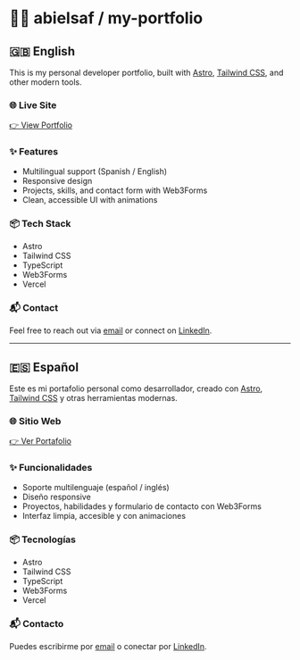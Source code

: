 # 🧑‍💻 abielsaf / my-portfolio

## 🇬🇧 English

This is my personal developer portfolio, built with [Astro](https://astro.build/), [Tailwind CSS](https://tailwindcss.com/), and other modern tools.

### 🌐 Live Site
[👉 View Portfolio](https://https://www.abielsa.dev/)

### ✨ Features
- Multilingual support (Spanish / English)
- Responsive design
- Projects, skills, and contact form with Web3Forms
- Clean, accessible UI with animations

### 📦 Tech Stack
- Astro
- Tailwind CSS
- TypeScript
- Web3Forms
- Vercel

### 📬 Contact
Feel free to reach out via [email](mailto:bielsafuentes@gmail.com) or connect on [LinkedIn](https://www.linkedin.com/in/angelbielsa/).

---

## 🇪🇸 Español

Este es mi portafolio personal como desarrollador, creado con [Astro](https://astro.build/), [Tailwind CSS](https://tailwindcss.com/) y otras herramientas modernas.

### 🌐 Sitio Web
[👉 Ver Portafolio](https://https://www.abielsa.dev/)

### ✨ Funcionalidades
- Soporte multilenguaje (español / inglés)
- Diseño responsive
- Proyectos, habilidades y formulario de contacto con Web3Forms
- Interfaz limpia, accesible y con animaciones

### 📦 Tecnologías
- Astro
- Tailwind CSS
- TypeScript
- Web3Forms
- Vercel

### 📬 Contacto
Puedes escribirme por [email](mailto:bielsafuentes@gmail.com) o conectar por [LinkedIn](https://www.linkedin.com/in/angelbielsa/).
